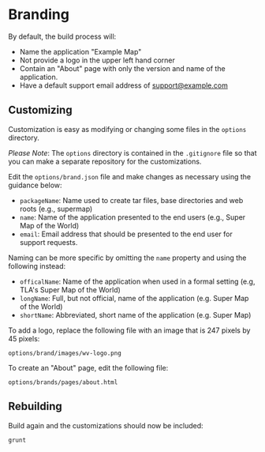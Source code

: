 # Branding

By default, the build process will:

* Name the application "Example Map"
* Not provide a logo in the upper left hand corner
* Contain an "About" page with only the version and name of the application.
* Have a default support email address of support@example.com

## Customizing

Customization is easy as modifying or changing some files in the ``options``
directory.

*Please Note*: The ``options`` directory is contained in the ``.gitignore`` file
so that you can make a separate repository for the customizations.

Edit the ``options/brand.json`` file and make changes as necessary using the
guidance below:

* ``packageName``: Name used to create tar files, base directories and web
roots (e.g., supermap)
* ``name``: Name of the application presented to the end users (e.g.,
Super Map of the World)
* ``email``: Email address that should be presented to the end user for
support requests.

Naming can be more specific by omitting the ``name`` property and using
the following instead:

* ``officalName``: Name of the application when used in a formal setting
(e.g, TLA's Super Map of the World)
* ``longName``: Full, but not official, name of the application (e.g. Super
Map of the World)
* ``shortName``: Abbreviated, short name of the application (e.g. Super Map)

To add a logo, replace the following file with an image that is 247 pixels by
45 pixels:

    options/brand/images/wv-logo.png

To create an "About" page, edit the following file:

    options/brands/pages/about.html

## Rebuilding

Build again and the customizations should now be included:

    grunt
